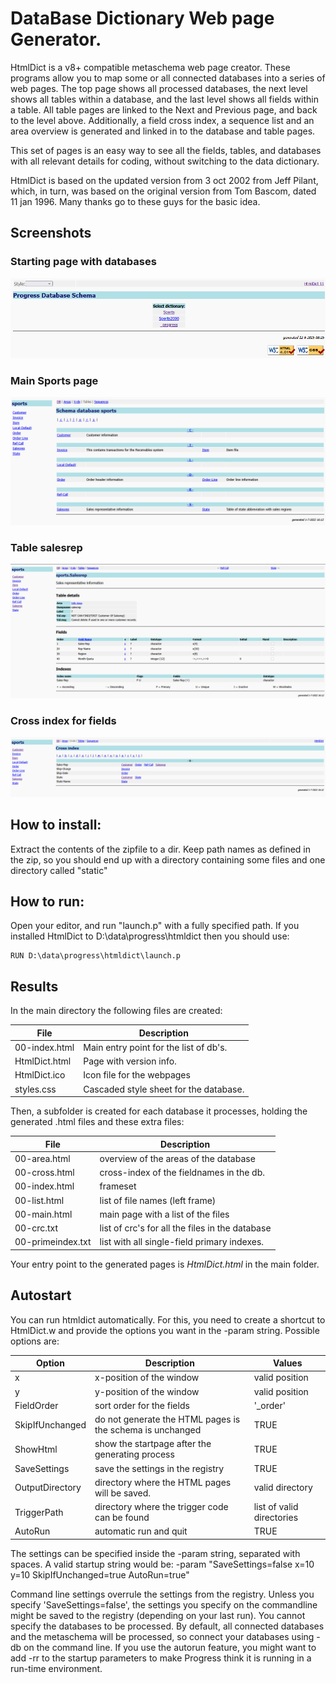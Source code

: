 # DataBase Dictionary Web page Generator.

HtmlDict is a v8+ compatible metaschema web page creator. These programs allow you to map some or all connected databases into a 
series of web pages. The top page shows all processed databases, the next level shows all tables within a database, and the last level 
shows all fields within a table. All table pages are linked to the Next and Previous page, and back to the level above. Additionally, 
a field cross index, a sequence list and an area overview is generated and linked in to the database and table pages. 

This set of pages is an easy way to see all the fields, tables, and databases with all relevant details for coding, without 
switching to the data dictionary.

HtmlDict is based on the updated version from 3 oct 2002 from Jeff Pilant, which, in turn, was based on the original version from 
Tom Bascom, dated 11 jan 1996. Many thanks go to these guys for the basic idea.

## Screenshots
### Starting page with databases
![HtmlDict screenshot](https://github.com/patrickTingen/HtmlDict/blob/main/screenshot-mainpage.png "HtmlDict Screenshot")

### Main Sports page
![HtmlDict screenshot](https://github.com/patrickTingen/HtmlDict/blob/main/screenshot.png "HtmlDict Screenshot")

### Table salesrep
![HtmlDict screenshot](https://github.com/patrickTingen/HtmlDict/blob/main/screenshot-salesrep.png "Details of table Salesrep")

### Cross index for fields
![HtmlDict screenshot](https://github.com/patrickTingen/HtmlDict/blob/main/screenshot-crossref.png "Cross index for fields")

## How to install:

Extract the contents of the zipfile to a dir. Keep path names as defined in the zip, so you should end up with a directory containing some files and one directory called "static"


## How to run:

Open your editor, and run "launch.p" with a fully specified path. If you installed HtmlDict to
D:\data\progress\htmldict then you should use:
```
RUN D:\data\progress\htmldict\launch.p
```


## Results

In the main directory the following files are created:

|File              |Description                            |
|----------------  |---------------------------------------|
|00-index.html     |Main entry point for the list of db's. |
|HtmlDict.html     |Page with version info.                |
|HtmlDict.ico      |Icon file for the webpages             |
|styles.css        |Cascaded style sheet for the database. |

Then, a subfolder is created for each database it processes, holding the generated .html files and these extra files:

|File              |Description                                                                                                   |
|----------------  |------------------------------------------------|
|00-area.html      |overview of the areas of the database           |
|00-cross.html     |cross-index of the fieldnames in the db.        |
|00-index.html     |frameset                                        |
|00-list.html      |list of file names (left frame)                 |
|00-main.html      |main page with a list of the files              |
|00-crc.txt        |list of crc's for all the files in the database |
|00-primeindex.txt |list with all single-field primary indexes.     |

Your entry point to the generated pages is *HtmlDict.html* in the main folder. 


## Autostart

You can run htmldict automatically. For this, you need to create a shortcut to HtmlDict.w and provide the options you want in the -param string. Possible options are:

|Option              |Description                                                 |Values
|-----------------   |---------------------------------------------------------   |------------------------  |
|x                   |x-position of the window                                    |valid position            |
|y                   |y-position of the window                                    |valid position            |
|FieldOrder          |sort order for the fields                                   |'_order' | '_field-name'  |
|SkipIfUnchanged     |do not generate the HTML pages is the schema is unchanged   |TRUE|FALSE                |
|ShowHtml            |show the startpage after the generating process             |TRUE|FALSE                |
|SaveSettings        |save the settings in the registry                           |TRUE|FALSE                |
|OutputDirectory     |directory where the HTML pages will be saved.               |valid directory           |
|TriggerPath         |directory where the trigger code can be found               |list of valid directories |
|AutoRun             |automatic run and quit                                      |TRUE|FALSE                |

The settings can be specified inside the -param string, separated with spaces. A valid startup string would be: 
  -param "SaveSettings=false x=10 y=10 SkipIfUnchanged=true AutoRun=true"

Command line settings overrule the settings from the registry. Unless you specify 'SaveSettings=false', the 
settings you specify on the commandline might be saved to the registry (depending on your last run). You cannot 
specify the databases to be processed. By default, all connected databases and the metaschema will be processed, so 
connect your databases using -db on the command line. If you use the autorun feature, you might want to add -rr to 
the startup parameters to make Progress think it is running in a run-time environment. 

